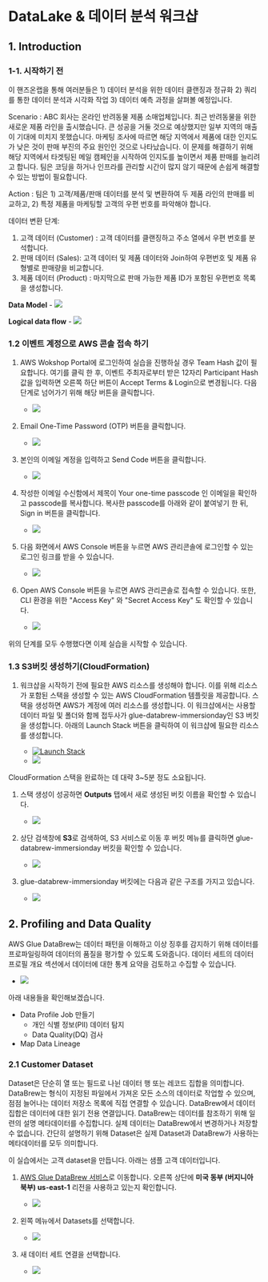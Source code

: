 # DataLake & 데이터 분석 워크샵

## 1. Introduction 
<!-- 15분 -->

### 1-1. 시작하기 전

이 핸즈온랩을 통해 여러분들은 1) 데이터 분석을 위한 데이터 클랜징과 정규화 2) 쿼리를 통한 데이터 분석과 시각화 작업 3) 데이터 예측 과정을 살펴볼 예정입니다. 

Scenario : ABC 회사는 온라인 반려동물 제품 소매업체입니다. 최근 반려동물을 위한 새로운 제품 라인을 출시했습니다. 큰 성공을 거둘 것으로 예상했지만 일부 지역의 매출이 기대에 미치지 못했습니다. 마케팅 조사에 따르면 해당 지역에서 제품에 대한 인지도가 낮은 것이 판매 부진의 주요 원인인 것으로 나타났습니다. 이 문제를 해결하기 위해 해당 지역에서 타겟팅된 메일 캠페인을 시작하여 인지도를 높이면서 제품 판매를 늘리려고 합니다. 팀은 코딩을 하거나 인프라를 관리할 시간이 많지 않기 때문에 손쉽게 해결할 수 있는 방법이 필요합니다.

Action : 팀은 1) 고객/제품/판매 데이터를 분석 및 변환하여 두 제품 라인의 판매를 비교하고, 2) 특정 제품을 마케팅할 고객의 우편 번호를 파악해야 합니다.

데이터 변환 단계:
1. 고객 데이터 (Customer) : 고객 데이터를 클랜징하고 주소 열에서 우편 번호를 분석합니다.
1. 판매 데이터 (Sales): 고객 데이터 및 제품 데이터와 Join하여 우편번호 및 제품 유형별로 판매량을 비교합니다.
1. 제품 데이터 (Product) : 마지막으로 판매 가능한 제품 ID가 포함된 우편번호 목록을 생성합니다.

 **Data Model**
    - ![](images/datamodel.png)

 **Logical data flow**
    - ![](images/dataflow.png)


### 1.2 이벤트 계정으로 AWS 콘솔 접속 하기

1. AWS Wokshop Portal에 로그인하여 실습을 진행하실 경우 Team Hash 값이 필요합니다. 여기를 클릭 한 후, 이벤트 주최자로부터 받은 12자리 Participant Hash 값을 입력하면 오른쪽 하단 버튼이 Accept Terms & Login으로 변경됩니다. 다음 단계로 넘어가기 위해 해당 버튼을 클릭합니다.
    - ![](images/setting_up-img1.png)

1. Email One-Time Password (OTP) 버튼을 클릭합니다.
    - ![](images/1EventEngineSignInOptions.png)

1. 본인의 이메일 계정을 입력하고 Send Code 버튼을 클릭합니다.
    - ![](images/2EventEngineSpecifyEmail.png)

1. 작성한 이메일 수신함에서 제목이 Your one-time passcode 인 이메일을 확인하고 passcode를 복사합니다. 복사한 passcode를 아래와 같이 붙여넣기 한 뒤, Sign in 버튼을 클릭합니다.
    - ![](images/3EventEngineSpecifyPasscode.png)

1. 다음 화면에서 AWS Console 버튼을 누르면 AWS 관리콘솔에 로그인할 수 있는 로그인 링크를 받을 수 있습니다.
    - ![](images/4EventEngineTeamDashboard.png)

1. Open AWS Console 버튼을 누르면 AWS 관리콘솔로 접속할 수 있습니다. 또한, CLI 환경을 위한 "Access Key" 와 "Secret Access Key" 도 확인할 수 있습니다.
    - ![](images/5EventEngineConsoleLogin.png)

위의 단계를 모두 수행했다면 이제 실습을 시작할 수 있습니다.

### 1.3 S3버킷 생성하기(CloudFormation)
<!--  5분 -->

1. 워크샵을 시작하기 전에 필요한 AWS 리소스를 생성해야 합니다. 이를 위해 리소스가 포함된 스택을 생성할 수 있는 AWS CloudFormation 템플릿을 제공합니다. 스택을 생성하면 AWS가 계정에 여러 리소스를 생성합니다. 이 워크샵에서는 사용할 데이터 파일 및 폴더와 함께 접두사가 glue-databrew-immersionday인 S3 버킷을 생성합니다. 
아래의 Launch Stack 버튼을 클릭하여 이 워크샵에 필요한 리소스를 생성합니다.

    - [![Launch Stack](https://cdn.rawgit.com/buildkite/cloudformation-launch-stack-button-svg/master/launch-stack.svg)](https://us-east-1.console.aws.amazon.com/cloudformation/home?region=us-east-1#/stacks/create/review?templateURL=https://aws-data-analytics-workshops.s3.amazonaws.com/glue-databrew-immersionday-v2/databrew_ID-prod.yaml&stackName=glue-databrew-immersionday)
    - ![](images/createstack.png)

CloudFormation 스택을 완료하는 데 대략 3~5분 정도 소요됩니다.
<!-- 15:52:46 15:54:06 금방이네 -->
1. 스택 생성이 성공하면 **Outputs** 탭에서 새로 생성된 버킷 이름을 확인할 수 있습니다.
    - ![](images/cf-complete.png)

1. 상단 검색창에 **S3**로 검색하여, S3 서비스로 이동 후 버킷 메뉴를 클릭하면 glue-databrew-immersionday 버킷을 확인할 수 있습니다.
    - ![](images/s3-bucket-name)

1. glue-databrew-immersionday 버킷에는 다음과 같은 구조를 가지고 있습니다.
    - ![](images/s3-bucket.png)

## 2. Profiling and Data Quality

AWS Glue DataBrew는 데이터 패턴을 이해하고 이상 징후를 감지하기 위해 데이터를 프로파일링하여 데이터의 품질을 평가할 수 있도록 도와줍니다. 데이터 세트의 데이터 프로필 개요 섹션에서 데이터에 대한 통계 요약을 검토하고 수집할 수 있습니다.
   - ![](images/profiling.png)

아래 내용들을 확인해보겠습니다.

- Data Profile Job 만들기
	- 개인 식별 정보(PII) 데이터 탐지
	- Data Quality(DQ) 검사
- Map Data Lineage

### 2.1 Customer Dataset

Dataset은 단순히 열 또는 필드로 나뉜 데이터 행 또는 레코드 집합을 의미합니다. DataBrew는 형식이 지정된 파일에서 가져온 모든 소스의 데이터로 작업할 수 있으며, 점점 늘어나는 데이터 저장소 목록에 직접 연결할 수 있습니다. DataBrew에서 데이터 집합은 데이터에 대한 읽기 전용 연결입니다. DataBrew는 데이터를 참조하기 위해 일련의 설명 메타데이터를 수집합니다. 실제 데이터는 DataBrew에서 변경하거나 저장할 수 없습니다. 간단히 설명하기 위해 Dataset은 실제 Dataset과 DataBrew가 사용하는 메타데이터를 모두 의미합니다.

이 실습에서는 고객 dataset을 만듭니다. 아래는 샘플 고객 데이터입니다.
 
1. [AWS Glue DataBrew 서비스](https://console.aws.amazon.com/databrew/home?region=us-east-1#)로 이동합니다. 오른쪽 상단에 **미국 동부 (버지니아 북부) us-east-1** 리전을 사용하고 있는지 확인합니다.
   - ![](images/checkregion.png)

2. 왼쪽 메뉴에서 Datasets를 선택합니다.
   - ![](images/checkregion.png)

3. 새 데이터 세트 연결을 선택합니다.
   - ![](images/create_a_dataset.png)





